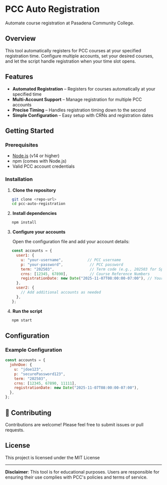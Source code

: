 # PCC Auto Registration

Automate course registration at Pasadena Community College.

## Overview

This tool automatically registers for PCC courses at your specified registration time. Configure multiple accounts, set your desired courses, and let the script handle registration when your time slot opens.

## Features

- **Automated Registration** – Registers for courses automatically at your specified time
- **Multi-Account Support** – Manage registration for multiple PCC accounts
- **Precise Timing** – Handles registration timing down to the second
- **Simple Configuration** – Easy setup with CRNs and registration dates

## Getting Started

### Prerequisites

- [Node.js](https://nodejs.org/) (v14 or higher)
- npm (comes with Node.js)
- Valid PCC account credentials

### Installation

1. **Clone the repository**
```bash
   git clone <repo-url>
   cd pcc-auto-registration
```

2. **Install dependencies**
```bash
   npm install
```

3. **Configure your accounts**
   
   Open the configuration file and add your account details:
```javascript
   const accounts = {
     user1: {
       u: "your-username",           // PCC username
       p: "your-password",            // PCC password
       term: "202503",                // Term code (e.g., 202503 for Spring 2025)
       crns: [12345, 67890],          // Course Reference Numbers
       registrationDate: new Date("2025-11-07T08:00:00-07:00"), // Your registration time
     },
     user2: {
       // Add additional accounts as needed
     },
   };
```

4. **Run the script**
```bash
   npm start
```

## Configuration

### Example Configuration
```javascript
const accounts = {
  johnDoe: {
    u: "jdoe123",
    p: "securePassword123",
    term: "202503",
    crns: [12345, 67890, 11111],
    registrationDate: new Date("2025-11-07T08:00:00-07:00"),
  },
};
```

## 🤝 Contributing

Contributions are welcome! Please feel free to submit issues or pull requests.

## License

This project is licensed under the MIT License

---

**Disclaimer**: This tool is for educational purposes. Users are responsible for ensuring their use complies with PCC's policies and terms of service.